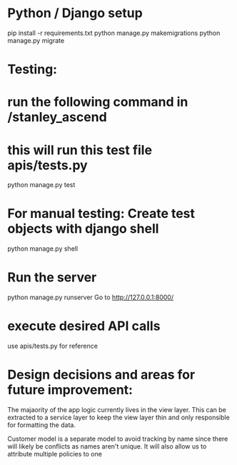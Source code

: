 # Python / Django setup
pip install -r requirements.txt
python manage.py makemigrations
python manage.py migrate

# Testing:
# run the following command in /stanley_ascend
# this will run this test file apis/tests.py
python manage.py test

# For manual testing: Create test objects with django shell
python manage.py shell
# Run the server
python manage.py runserver
Go to http://127.0.0.1:8000/
# execute desired API calls
use apis/tests.py for reference 

# Design decisions and areas for future improvement:
The majaority of the app logic currently lives in the view layer. This can be extracted to a service layer to keep the view layer thin and only responsible for formatting the data.

Customer model is a separate model to avoid tracking by name since there will likely be conflicts as names aren't unique. It will also allow us to attribute multiple policies to one
